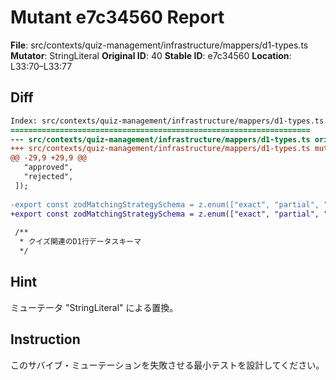 # Mutant e7c34560 Report

**File**: src/contexts/quiz-management/infrastructure/mappers/d1-types.ts
**Mutator**: StringLiteral
**Original ID**: 40
**Stable ID**: e7c34560
**Location**: L33:70–L33:77

## Diff

```diff
Index: src/contexts/quiz-management/infrastructure/mappers/d1-types.ts
===================================================================
--- src/contexts/quiz-management/infrastructure/mappers/d1-types.ts	original
+++ src/contexts/quiz-management/infrastructure/mappers/d1-types.ts	mutated #40
@@ -29,9 +29,9 @@
   "approved",
   "rejected",
 ]);
 
-export const zodMatchingStrategySchema = z.enum(["exact", "partial", "regex"]);
+export const zodMatchingStrategySchema = z.enum(["exact", "partial", ""]);
 
 /**
  * クイズ関連のD1行データスキーマ
  */
```

## Hint

ミューテータ "StringLiteral" による置換。

## Instruction

このサバイブ・ミューテーションを失敗させる最小テストを設計してください。